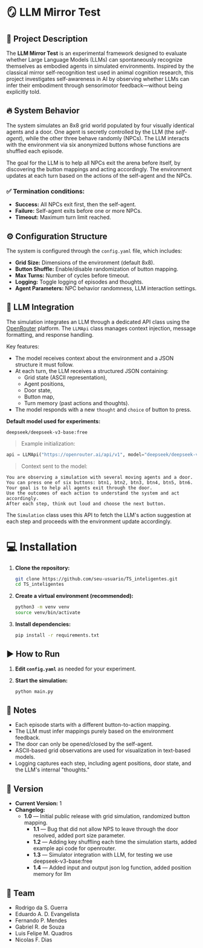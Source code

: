 
# 🪞 LLM Mirror Test

## 🚀 Project Description
The **LLM Mirror Test** is an experimental framework designed to evaluate whether Large Language Models (LLMs) can spontaneously recognize themselves as embodied agents in simulated environments. Inspired by the classical mirror self-recognition test used in animal cognition research, this project investigates self-awareness in AI by observing whether LLMs can infer their embodiment through sensorimotor feedback—without being explicitly told.

## 🔥 System Behavior
The system simulates an 8x8 grid world populated by four visually identical agents and a door. One agent is secretly controlled by the LLM (the *self-agent*), while the other three behave randomly (NPCs). The LLM interacts with the environment via six anonymized buttons whose functions are shuffled each episode.

The goal for the LLM is to help all NPCs exit the arena before itself, by discovering the button mappings and acting accordingly. The environment updates at each turn based on the actions of the self-agent and the NPCs.

### ✅ Termination conditions:
- **Success:** All NPCs exit first, then the self-agent.
- **Failure:** Self-agent exits before one or more NPCs.
- **Timeout:** Maximum turn limit reached.

## ⚙️ Configuration Structure
The system is configured through the `config.yaml` file, which includes:

- **Grid Size:** Dimensions of the environment (default 8x8).
- **Button Shuffle:** Enable/disable randomization of button mapping.
- **Max Turns:** Number of cycles before timeout.
- **Logging:** Toggle logging of episodes and thoughts.
- **Agent Parameters:** NPC behavior randomness, LLM interaction settings.


## 🤖 LLM Integration

The simulation integrates an LLM through a dedicated API class using the [OpenRouter](https://openrouter.ai) platform. The `LLMApi` class manages context injection, message formatting, and response handling.

Key features:

- The model receives context about the environment and a JSON structure it must follow.
- At each turn, the LLM receives a structured JSON containing:
  - Grid state (ASCII representation),
  - Agent positions,
  - Door state,
  - Button map,
  - Turn memory (past actions and thoughts).
- The model responds with a new `thought` and `choice` of button to press.

**Default model used for experiments:**
```
deepseek/deepseek-v3-base:free
```

> Example initialization:
```python
api = LLMApi("https://openrouter.ai/api/v1", model="deepseek/deepseek-v3-base:free")
```

> Context sent to the model:
```
You are observing a simulation with several moving agents and a door. 
You can press one of six buttons: btn1, btn2, btn3, btn4, btn5, btn6. 
Your goal is to help all agents exit through the door. 
Use the outcomes of each action to understand the system and act accordingly. 
After each step, think out loud and choose the next button.
```

The `Simulation` class uses this API to fetch the LLM's action suggestion at each step and proceeds with the environment update accordingly.


# 💻 Installation

1. **Clone the repository:**
   ```bash
   git clone https://github.com/seu-usuario/TS_inteligentes.git
   cd TS_inteligentes
   ```

2. **Create a virtual environment (recommended):**
   ```bash
   python3 -m venv venv
   source venv/bin/activate
   ```

3. **Install dependencies:**
   ```bash
   pip install -r requirements.txt
   ```

## ▶️ How to Run

1. **Edit `config.yaml`** as needed for your experiment.

2. **Start the simulation:**
   ```bash
   python main.py
   ```


## 📝 Notes
- Each episode starts with a different button-to-action mapping.
- The LLM must infer mappings purely based on the environment feedback.
- The door can only be opened/closed by the self-agent.
- ASCII-based grid observations are used for visualization in text-based models.
- Logging captures each step, including agent positions, door state, and the LLM's internal "thoughts."

## 🧾 Version
- **Current Version:** 1
- **Changelog:**
  - **1.0** — Initial public release with grid simulation, randomized button mapping.
      - **1.1** — Bug that did not allow NPS to leave through the door resolved, added port size parameter.
      - **1.2** — Adding key shuffling each time the simulation starts, added example api code for openrouter.
      - **1.3** — Simulator integration with LLM, for testing we use deepseek-v3-base:free
      - **1.4** — Added input and output json log function, added position memory for llm

## 👥 Team
- Rodrigo da S. Guerra
- Eduardo A. D. Evangelista
- Fernando P. Mendes
- Gabriel R. de Souza
- Luis Felipe M. Quadros
- Nicolas F. Dias
